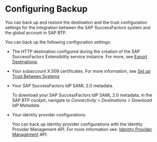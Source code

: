 <!-- loioeec3818ed9f84ed2ba532f509b34828b -->

# Configuring Backup

You can back up and restore the destination and the trust configuration settings for the integration between the SAP SuccessFactors system and the global account in SAP BTP.

You can back up the following configuration settings:

-   The HTTP destination configured during the creation of the SAP SuccessFactors Extensibility service instance. For more, see [Export Destinations](https://help.sap.com/viewer/cca91383641e40ffbe03bdc78f00f681/Cloud/en-US/707b49e752df4741bf678bc27523af7a.html).

-   Your subaccount X.509 certificates. For more information, see [Set up Trust Between Systems](https://help.sap.com/viewer/cca91383641e40ffbe03bdc78f00f681/Cloud/en-US/82dbecae3454493782d16a79e30f1a6d.html) 

-   Your SAP SuccessFactors IdP SAML 2.0 metadata.

    To download your SAP SuccessFactors IdP SAML 2.0 metadata, in the SAP BTP cockpit, navigate to *Connectivity* \> *Destinations* \> *Download IdP Metadata*.

-   Your identity provider configurations.

    You can back up identity provider configurations with the Identity Provider Management API. For more information see: [Identity Provider Management](https://api.sap.com/api/TrustConfigurationAPI/overview) API.


